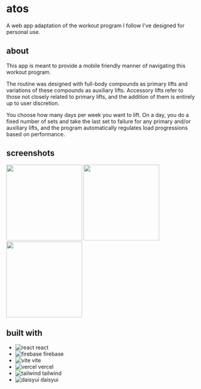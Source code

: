 

# atos

A web app adaptation of the workout program I follow I've designed for personal use.



## about
This app is meant to provide a mobile friendly manner of navigating this workout program.

The routine was designed with full-body compounds as primary lifts and variations of these compounds as auxiliary lifts. Accessory lifts refer to those not closely related to primary lifts, and the addition of them is entirely up to user discretion. 

You choose how many days per week you want to lift. On a day, you do a fixed number of sets and take the last set to failure for any primary and/or auxiliary lifts, and the program automatically regulates load progressions based on performance.


## screenshots

<img src=https://github.com/jsolor/atos/assets/48806612/0a9e6be9-7a36-4497-83bc-a114a6c948f2 height=200 />
<img src=https://github.com/jsolor/atos/assets/48806612/b201befc-8f6d-4997-9c8e-ed53fdfb9240 height=200 />
<img src=https://github.com/jsolor/atos/assets/48806612/3cb750ec-326e-46b4-abfe-5ca0e02c7e04 height=200 />




## built with
- ![react](https://api.iconify.design/devicon:react.svg) react
- ![firebase](https://api.iconify.design/logos:firebase.svg) firebase
- ![vite](https://api.iconify.design/devicon:vitejs.svg) vite
- ![vercel](https://api.iconify.design/logos:vercel-icon.svg) vercel
- ![tailwind](https://api.iconify.design/devicon:tailwindcss.svg) tailwind 
- ![daisyui](https://api.iconify.design/simple-icons:daisyui.svg) daisyui

